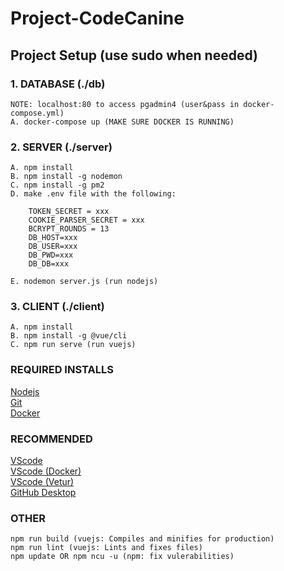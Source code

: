 # Project-CodeCanine

## Project Setup (use sudo when needed)

### 1. DATABASE (./db)
```
NOTE: localhost:80 to access pgadmin4 (user&pass in docker-compose.yml)
A. docker-compose up (MAKE SURE DOCKER IS RUNNING)
```

### 2. SERVER (./server)
```
A. npm install
B. npm install -g nodemon
C. npm install -g pm2
D. make .env file with the following:

    TOKEN_SECRET = xxx
    COOKIE_PARSER_SECRET = xxx
    BCRYPT_ROUNDS = 13
    DB_HOST=xxx
    DB_USER=xxx
    DB_PWD=xxx
    DB_DB=xxx

E. nodemon server.js (run nodejs)
```

### 3. CLIENT (./client)
```
A. npm install
B. npm install -g @vue/cli
C. npm run serve (run vuejs)
```

### REQUIRED INSTALLS
[Nodejs](https://nodejs.org/en/download/)</br>
[Git](https://git-scm.com/downloads)</br>
[Docker](https://docs.docker.com/get-docker/)</br>


### RECOMMENDED
[VScode](https://code.visualstudio.com/)</br>
[VScode (Docker)](https://marketplace.visualstudio.com/items?itemName=ms-azuretools.vscode-docker)</br>
[VScode (Vetur)](https://marketplace.visualstudio.com/items?itemName=octref.vetur)</br>
[GitHub Desktop](https://desktop.github.com/)</br>



### OTHER
```
npm run build (vuejs: Compiles and minifies for production)
npm run lint (vuejs: Lints and fixes files)
npm update OR npm ncu -u (npm: fix vulerabilities)
```

